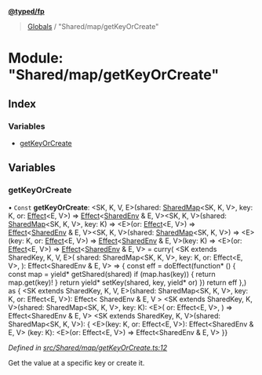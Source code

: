 **[@typed/fp](../README.md)**

> [Globals](../globals.md) / "Shared/map/getKeyOrCreate"

# Module: "Shared/map/getKeyOrCreate"

## Index

### Variables

* [getKeyOrCreate](_shared_map_getkeyorcreate_.md#getkeyorcreate)

## Variables

### getKeyOrCreate

• `Const` **getKeyOrCreate**: \<SK, K, V, E>(shared: [SharedMap](../interfaces/_shared_map_sharedmap_.sharedmap.md)\<SK, K, V>, key: K, or: [Effect](_effect_effect_.effect.md)\<E, V>) => [Effect](_effect_effect_.effect.md)\<[SharedEnv](../interfaces/_shared_core_services_sharedenv_.sharedenv.md) & E, V>\<SK, K, V>(shared: [SharedMap](../interfaces/_shared_map_sharedmap_.sharedmap.md)\<SK, K, V>, key: K) => \<E>(or: [Effect](_effect_effect_.effect.md)\<E, V>) => [Effect](_effect_effect_.effect.md)\<[SharedEnv](../interfaces/_shared_core_services_sharedenv_.sharedenv.md) & E, V>\<SK, K, V>(shared: [SharedMap](../interfaces/_shared_map_sharedmap_.sharedmap.md)\<SK, K, V>) => \<E>(key: K, or: [Effect](_effect_effect_.effect.md)\<E, V>) => [Effect](_effect_effect_.effect.md)\<[SharedEnv](../interfaces/_shared_core_services_sharedenv_.sharedenv.md) & E, V>(key: K) => \<E>(or: [Effect](_effect_effect_.effect.md)\<E, V>) => [Effect](_effect_effect_.effect.md)\<[SharedEnv](../interfaces/_shared_core_services_sharedenv_.sharedenv.md) & E, V> = curry( \<SK extends SharedKey, K, V, E>( shared: SharedMap\<SK, K, V>, key: K, or: Effect\<E, V>, ): Effect\<SharedEnv & E, V> => { const eff = doEffect(function* () { const map = yield* getShared(shared) if (map.has(key)) { return map.get(key)! } return yield* setKey(shared, key, yield* or) }) return eff },) as { \<SK extends SharedKey, K, V, E>(shared: SharedMap\<SK, K, V>, key: K, or: Effect\<E, V>): Effect\< SharedEnv & E, V > \<SK extends SharedKey, K, V>(shared: SharedMap\<SK, K, V>, key: K): \<E>( or: Effect\<E, V>, ) => Effect\<SharedEnv & E, V> \<SK extends SharedKey, K, V>(shared: SharedMap\<SK, K, V>): { \<E>(key: K, or: Effect\<E, V>): Effect\<SharedEnv & E, V> (key: K): \<E>(or: Effect\<E, V>) => Effect\<SharedEnv & E, V> }}

*Defined in [src/Shared/map/getKeyOrCreate.ts:12](https://github.com/TylorS/typed-fp/blob/ac98ca1/src/Shared/map/getKeyOrCreate.ts#L12)*

Get the value at a specific key or create it.
